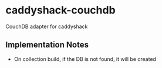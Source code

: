 # caddyshack-couchdb

CouchDB adapter for caddyshack

## Implementation Notes

- On collection build, if the DB is not found, it will be created
